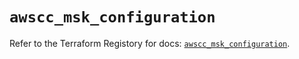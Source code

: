 # `awscc_msk_configuration`

Refer to the Terraform Registory for docs: [`awscc_msk_configuration`](https://registry.terraform.io/providers/hashicorp/awscc/0.70.0/docs/resources/msk_configuration).
